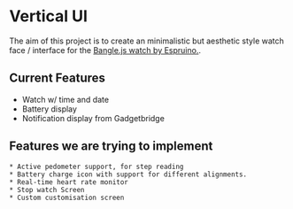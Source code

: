 # Vertical UI

The aim of this project is to create an minimalistic but aesthetic style watch face / interface for the [Bangle.js watch by Espruino.](https://banglejs.com/).

## Current Features
* Watch w/ time and date
* Battery display
* Notification display from Gadgetbridge


## Features we are trying to implement

```
* Active pedometer support, for step reading
* Battery charge icon with support for different alignments.
* Real-time heart rate monitor
* Stop watch Screen
* Custom customisation screen

```
